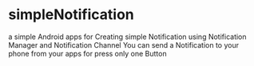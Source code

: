 # simpleNotification
a simple Android apps for Creating simple Notification using Notification Manager and Notification Channel
You can send a Notification to your phone from your apps for press only one Button
